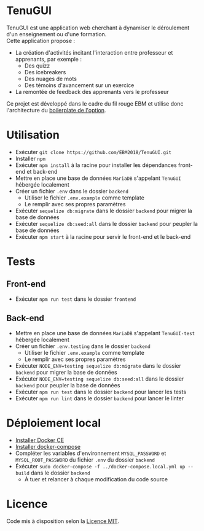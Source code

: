 # TenuGUI

TenuGUI est une application web cherchant à dynamiser le déroulement d'un enseignement ou d'une formation.  
Cette application propose :
* La création d'activités incitant l'interaction entre professeur et apprenants, par exemple :
    * Des quizz
    * Des icebreakers
    * Des nuages de mots
    * Des témoins d'avancement sur un exercice
* La remontée de feedback des apprenants vers le professeur

Ce projet est développé dans le cadre du fil rouge EBM et utilise donc l'architecture du [boilerplate de l'option](https://github.com/EBM2018/filrouge-boilerplate).

# Utilisation

* Exécuter `git clone https://github.com/EBM2018/TenuGUI.git`
* Installer `npm`
* Exécuter `npm install` à la racine pour installer les dépendances front-end et back-end
* Mettre en place une base de données `MariaDB` s'appelant `TenuGUI` hébergée localement
* Créer un fichier `.env` dans le dossier `backend`
    * Utiliser le fichier `.env.example` comme template
    * Le remplir avec ses propres paramètres
* Exécuter `sequelize db:migrate` dans le dossier `backend` pour migrer la base de données
* Exécuter `sequelize db:seed:all` dans le dossier `backend` pour peupler la base de données
* Exécuter `npm start` à la racine pour servir le front-end et le back-end

# Tests

## Front-end

* Exécuter `npm run test` dans le dossier `frontend`

## Back-end

* Mettre en place une base de données `MariaDB` s'appelant `TenuGUI-test` hébergée localement
* Créer un fichier `.env.testing` dans le dossier `backend`
    * Utiliser le fichier `.env.example` comme template
    * Le remplir avec ses propres paramètres
* Exécuter `NODE_ENV=testing sequelize db:migrate` dans le dossier `backend` pour migrer la base de données
* Exécuter `NODE_ENV=testing sequelize db:seed:all` dans le dossier `backend` pour peupler la base de données
* Exécuter `npm run test` dans le dossier `backend` pour lancer les tests
* Exécuter `npm run lint` dans le dossier `backend` pour lancer le linter

# Déploiement local

* [Installer Docker CE](https://docs.docker.com/install/)
* [Installer docker-compose](https://docs.docker.com/compose/install/)
* Compléter les variables d'environnement `MYSQL_PASSWORD` et `MYSQL_ROOT_PASSWORD` du fichier `.env` du dossier `backend`
* Éxécuter `sudo docker-compose -f ../docker-compose.local.yml up --build` dans le dossier `backend`
    * À tuer et relancer à chaque modification du code source

# Licence

Code mis à disposition selon la [Licence MIT](./LICENSE).